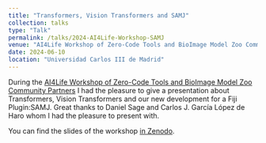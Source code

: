 ```yaml
---
title: "Transformers, Vision Transformers and SAMJ"
collection: talks
type: "Talk"
permalink: /talks/2024-AI4Life-Workshop-SAMJ
venue: "AI4Life Workshop of Zero-Code Tools and BioImage Model Zoo Community Partners"
date: 2024-06-10
location: "Universidad Carlos III de Madrid"
---
```


During the [AI4Life Workshop of Zero-Code Tools and BioImage Model Zoo Community Partners](https://ai4life.eurobioimaging.eu/event/workshop-hackathon-uploathon-madrid/) I had the pleasure to give a presentation about Transformers, Vision Transformers and our new development for a Fiji Plugin:SAMJ. Great thanks to Daniel Sage and Carlos J. García López de Haro whom I had the pleasure to present with.

You can find the slides of the workshop [in Zenodo](https://zenodo.org/records/11657763).